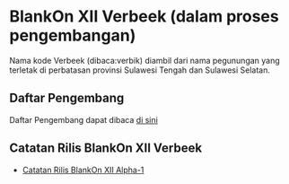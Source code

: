 # BlankOn XII Verbeek (dalam proses pengembangan)
Nama kode Verbeek (dibaca:verbik) diambil dari nama pegunungan yang terletak di perbatasan provinsi Sulawesi Tengah dan Sulawesi Selatan.


## Daftar Pengembang
Daftar Pengembang dapat dibaca [di sini](https://github.com/BlankOn/Verbeek/blob/master/TEAM.md)

## Catatan Rilis BlankOn XII Verbeek
* [Catatan Rilis BlankOn XII Alpha-1](https://github.com/BlankOn/wiki/blob/master/ProdukBlankOn/12/CatatanRilisBlankOnXIIAlpha-1)
